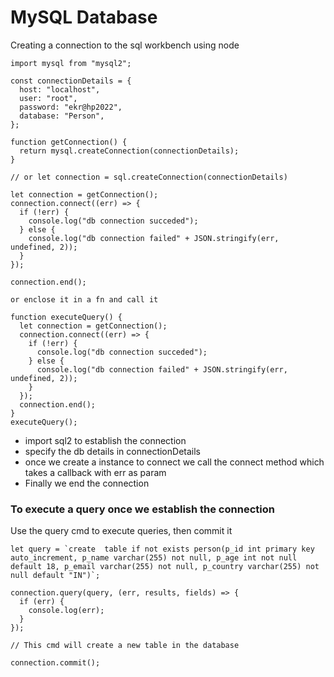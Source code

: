 # MySQL Database

Creating a connection to the sql workbench using node

```
import mysql from "mysql2";

const connectionDetails = {
  host: "localhost",
  user: "root",
  password: "ekr@hp2022",
  database: "Person",
};

function getConnection() {
  return mysql.createConnection(connectionDetails);
}

// or let connection = sql.createConnection(connectionDetails)

let connection = getConnection();
connection.connect((err) => {
  if (!err) {
    console.log("db connection succeded");
  } else {
    console.log("db connection failed" + JSON.stringify(err, undefined, 2));
  }
});

connection.end();

or enclose it in a fn and call it

function executeQuery() {
  let connection = getConnection();
  connection.connect((err) => {
    if (!err) {
      console.log("db connection succeded");
    } else {
      console.log("db connection failed" + JSON.stringify(err, undefined, 2));
    }
  });
  connection.end();
}
executeQuery();

```

- import sql2 to establish the connection
- specify the db details in connectionDetails
- once we create a instance to connect we call the connect method which takes a callback with err as param
- Finally we end the connection

### To execute a query once we establish the connection

Use the query cmd to execute queries, then commit it

```
let query = `create  table if not exists person(p_id int primary key auto_increment, p_name varchar(255) not null, p_age int not null default 18, p_email varchar(255) not null, p_country varchar(255) not null default "IN")`;

connection.query(query, (err, results, fields) => {
  if (err) {
    console.log(err);
  }
});

// This cmd will create a new table in the database

connection.commit();
```
